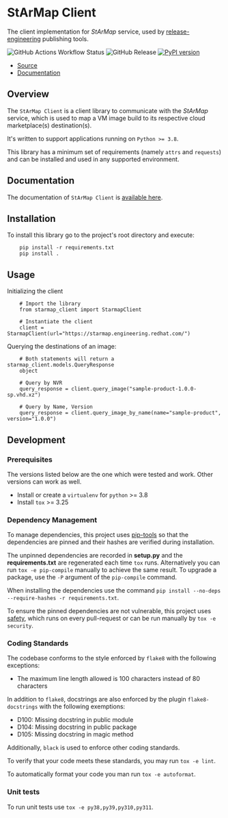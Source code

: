 # StArMap Client

The client implementation for _StArMap_ service,
used by [release-engineering](https://github.com/release-engineering) publishing tools.

![GitHub Actions Workflow Status](https://img.shields.io/github/actions/workflow/status/release-engineering/starmap-client/tox-test.yml)
![GitHub Release](https://img.shields.io/github/v/release/release-engineering/starmap-client)
[![PyPI version](https://badge.fury.io/py/starmap-client.svg)](https://badge.fury.io/py/starmap-client)

- [Source](https://github.com/release-engineering/starmap-client)
- [Documentation](https://release-engineering.github.io/starmap-client/)

## Overview

The `StArMap Client` is a client library to communicate with the _StArMap_ service, which is used to map a VM image build to its respective cloud marketplace(s) destination(s).

It's written to support applications running on `Python >= 3.8`.

This library has a minimum set of requirements (namely `attrs` and `requests`) and can be installed and used in any supported environment.

## Documentation

The documentation of `StArMap Client` is [available here](https://release-engineering.github.io/starmap-client/).

## Installation

To install this library go to the project's root directory and execute:

```{bash}
    pip install -r requirements.txt
    pip install .
```

## Usage

Initializing the client

```{python}
    # Import the library
    from starmap_client import StarmapClient

    # Instantiate the client
    client = StarmapClient(url="https://starmap.engineering.redhat.com/")
```

Querying the destinations of an image:

```{python}
    # Both statements will return a starmap_client.models.QueryResponse 
    object

    # Query by NVR
    query_response = client.query_image("sample-product-1.0.0-sp.vhd.xz")

    # Query by Name, Version
    query_response = client.query_image_by_name(name="sample-product", version="1.0.0")
```

## Development

### Prerequisites

The versions listed below are the one which were tested and work. Other versions can work as well.

- Install or create a `virtualenv` for `python` >= 3.8
- Install `tox` >= 3.25

### Dependency Management

To manage dependencies, this project uses [pip-tools](https://github.com/jazzband/pip-tools) so that
the dependencies are pinned and their hashes are verified during installation.

The unpinned dependencies are recorded in **setup.py** and the **requirements.txt** are regenerated
each time `tox` runs. Alternatively you can run `tox -e pip-compile` manually
to achieve the same result. To upgrade a package, use the `-P` argument of the `pip-compile` command.

When installing the dependencies use the command `pip install --no-deps --require-hashes -r requirements.txt`.

To ensure the pinned dependencies are not vulnerable, this project uses [safety](https://github.com/pyupio/safety),
which runs on every pull-request or can be run manually by `tox -e security`.

### Coding Standards

The codebase conforms to the style enforced by `flake8` with the following exceptions:

- The maximum line length allowed is 100 characters instead of 80 characters

In addition to `flake8`, docstrings are also enforced by the plugin `flake8-docstrings` with
the following exemptions:

- D100: Missing docstring in public module
- D104: Missing docstring in public package
- D105: Missing docstring in magic method

Additionally, `black` is used to enforce other coding standards.

To verify that your code meets these standards, you may run `tox -e lint`.

To automatically format your code you man run `tox -e autoformat`.

### Unit tests

To run unit tests use `tox -e py38,py39,py310,py311`.
